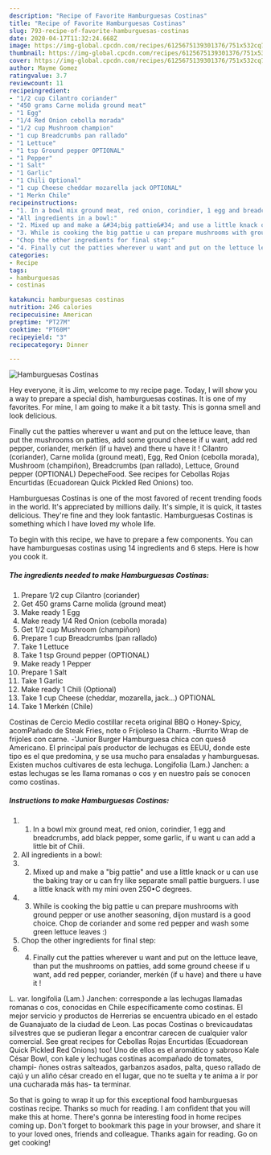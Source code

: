 ```yaml
---
description: "Recipe of Favorite Hamburguesas Costinas"
title: "Recipe of Favorite Hamburguesas Costinas"
slug: 793-recipe-of-favorite-hamburguesas-costinas
date: 2020-04-17T11:32:24.668Z
image: https://img-global.cpcdn.com/recipes/6125675139301376/751x532cq70/hamburguesas-costinas-recipe-main-photo.jpg
thumbnail: https://img-global.cpcdn.com/recipes/6125675139301376/751x532cq70/hamburguesas-costinas-recipe-main-photo.jpg
cover: https://img-global.cpcdn.com/recipes/6125675139301376/751x532cq70/hamburguesas-costinas-recipe-main-photo.jpg
author: Mayme Gomez
ratingvalue: 3.7
reviewcount: 11
recipeingredient:
- "1/2 cup Cilantro coriander"
- "450 grams Carne molida ground meat"
- "1 Egg"
- "1/4 Red Onion cebolla morada"
- "1/2 cup Mushroom champion"
- "1 cup Breadcrumbs pan rallado"
- "1 Lettuce"
- "1 tsp Ground pepper OPTIONAL"
- "1 Pepper"
- "1 Salt"
- "1 Garlic"
- "1 Chili Optional"
- "1 cup Cheese cheddar mozarella jack OPTIONAL"
- "1 Merkn Chile"
recipeinstructions:
- "1. In a bowl mix ground meat, red onion, corindier, 1 egg and breadcrumbs, add black pepper, some garlic, if u want u can add a little bit of Chili."
- "All ingredients in a bowl:"
- "2. Mixed up and make a &#34;big pattie&#34; and use a little knack or u can use the baking tray or u can fry like separate small pattie burguers. I use a little knack with my mini oven 250•C degrees."
- "3. While is cooking the big pattie u can prepare mushrooms with ground pepper or use another seasoning, dijon mustard is a good choice. Chop de coriander and some red pepper and wash some green lettuce leaves :)"
- "Chop the other ingredients for final step:"
- "4. Finally cut the patties wherever u want and put on the lettuce leave, than put the mushrooms on patties, add some ground cheese if u want, add red pepper, coriander, merkén (if u have) and there u have it !"
categories:
- Recipe
tags:
- hamburguesas
- costinas

katakunci: hamburguesas costinas 
nutrition: 246 calories
recipecuisine: American
preptime: "PT27M"
cooktime: "PT60M"
recipeyield: "3"
recipecategory: Dinner

---
```



![Hamburguesas Costinas](https://img-global.cpcdn.com/recipes/6125675139301376/751x532cq70/hamburguesas-costinas-recipe-main-photo.jpg)

Hey everyone, it is Jim, welcome to my recipe page. Today, I will show you a way to prepare a special dish, hamburguesas costinas. It is one of my favorites. For mine, I am going to make it a bit tasty. This is gonna smell and look delicious.

Finally cut the patties wherever u want and put on the lettuce leave, than put the mushrooms on patties, add some ground cheese if u want, add red pepper, coriander, merkén (if u have) and there u have it ! Cilantro (coriander), Carne molida (ground meat), Egg, Red Onion (cebolla morada), Mushroom (champiñon), Breadcrumbs (pan rallado), Lettuce, Ground pepper (OPTIONAL) DepecheFood. See recipes for Cebollas Rojas Encurtidas (Ecuadorean Quick Pickled Red Onions) too.

Hamburguesas Costinas is one of the most favored of recent trending foods in the world. It's appreciated by millions daily. It's simple, it is quick, it tastes delicious. They're fine and they look fantastic. Hamburguesas Costinas is something which I have loved my whole life.


To begin with this recipe, we have to prepare a few components. You can have hamburguesas costinas using 14 ingredients and 6 steps. Here is how you cook it.

<!--inarticleads1-->

##### The ingredients needed to make Hamburguesas Costinas:

1. Prepare 1/2 cup Cilantro (coriander)
1. Get 450 grams Carne molida (ground meat)
1. Make ready 1 Egg
1. Make ready 1/4 Red Onion (cebolla morada)
1. Get 1/2 cup Mushroom (champiñon)
1. Prepare 1 cup Breadcrumbs (pan rallado)
1. Take 1 Lettuce
1. Take 1 tsp Ground pepper (OPTIONAL)
1. Make ready 1 Pepper
1. Prepare 1 Salt
1. Take 1 Garlic
1. Make ready 1 Chili (Optional)
1. Take 1 cup Cheese (cheddar, mozarella, jack...) OPTIONAL
1. Take 1 Merkén (Chile)


Costinas de Cercio Medio costillar receta original BBQ o Honey-Spicy, acomPañado de Steak Fries, note o Frijoleso la Charm. -Burrito Wrap de frijoles con carne. -&#39;Junior Burger Hamburguesa chica con quesð Americano. El principal país productor de lechugas es EEUU, donde este tipo es el que predomina, y se usa mucho para ensaladas y hamburguesas. Existen muchos cultivares de esta lechuga. Longifolia (Lam.) Janchen: a estas lechugas se les llama romanas o cos y en nuestro país se conocen como costinas. 

<!--inarticleads2-->

##### Instructions to make Hamburguesas Costinas:

1. 1. In a bowl mix ground meat, red onion, corindier, 1 egg and breadcrumbs, add black pepper, some garlic, if u want u can add a little bit of Chili.
1. All ingredients in a bowl:
1. 2. Mixed up and make a &#34;big pattie&#34; and use a little knack or u can use the baking tray or u can fry like separate small pattie burguers. I use a little knack with my mini oven 250•C degrees.
1. 3. While is cooking the big pattie u can prepare mushrooms with ground pepper or use another seasoning, dijon mustard is a good choice. Chop de coriander and some red pepper and wash some green lettuce leaves :)
1. Chop the other ingredients for final step:
1. 4. Finally cut the patties wherever u want and put on the lettuce leave, than put the mushrooms on patties, add some ground cheese if u want, add red pepper, coriander, merkén (if u have) and there u have it !


L. var. longifolia (Lam.) Janchen: corresponde a las lechugas llamadas romanas o cos, conocidas en Chile específicamente como costinas. El mejor servicio y productos de Herrerias se encuentra ubicado en el estado de Guanajuato de la ciudad de Leon. Las pocas Costinas o brevicaudatas silvestres que se pudieran llegar a encontrar carecen de cualquier valor comercial. See great recipes for Cebollas Rojas Encurtidas (Ecuadorean Quick Pickled Red Onions) too! Uno de ellos es el aromático y sabroso Kale César Bowl, con kale y lechugas costinas acompañado de tomates, champi- ñones ostras salteados, garbanzos asados, palta, queso rallado de cajú y un aliño césar creado en el lugar, que no te suelta y te anima a ir por una cucharada más has- ta terminar. 

So that is going to wrap it up for this exceptional food hamburguesas costinas recipe. Thanks so much for reading. I am confident that you will make this at home. There's gonna be interesting food in home recipes coming up. Don't forget to bookmark this page in your browser, and share it to your loved ones, friends and colleague. Thanks again for reading. Go on get cooking!
